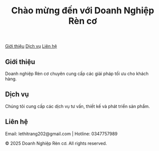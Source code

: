 <!DOCTYPE html>
<html lang="vi">
<!-- <head>
    <meta charset="UTF-8">
    <meta name="viewport" content="width=device-width, initial-scale=1.0">
    <title>Doanh Nghiệp Rèn cơ</title>
    <style>
        body {
            font-family: Arial, sans-serif;
            margin: 0;
            padding: 0;
            text-align: center;
        }
        header {
            background-color: #0073e6;
            color: white;
            padding: 20px;
        }
        nav {
            margin: 20px 0;
        }
        nav a {
            margin: 0 15px;
            text-decoration: none;
            color: #0073e6;
            font-weight: bold;
        }
        section {
            padding: 20px;
        }
        footer {
            background-color: #333;
            color: white;
            padding: 10px;
            position: absolute;
            width: 100%;
            bottom: 0;
        }
    </style>
</head> -->
<body>
    <header>
        <h1>Chào mừng đến với Doanh Nghiệp Rèn cơ</h1>
    </header>
    <nav>
        <a href="#gioithieu">Giới thiệu</a>
        <a href="#dichvu">Dịch vụ</a>
        <a href="#lienhe">Liên hệ</a>
    </nav>
    <section id="gioithieu">
        <h2>Giới thiệu</h2>
        <p>Doanh nghiệp Rèn cơ chuyên cung cấp các giải pháp tối ưu cho khách hàng.</p>
    </section>
    <section id="dichvu">
        <h2>Dịch vụ</h2>
        <p>Chúng tôi cung cấp các dịch vụ tư vấn, thiết kế và phát triển sản phẩm.</p>
    </section>
    <section id="lienhe">
        <h2>Liên hệ</h2>
        <p>Email: lethitrang202@gmail.com | Hotline: 0347757989</p>
    </section>
    <footer>
        <p>&copy; 2025 Doanh Nghiệp Rèn cơ. All rights reserved.</p>
    </footer>
</body>
</html>
